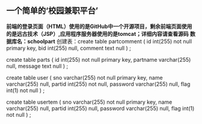 ## 一个简单的‘校园兼职平台’
**前端的登录页面（HTML）使用的是GitHub中一个开源项目，剩余前端页面使用的是远古技术（JSP）,应用程序服务器使用的是tomcat；详细内容请查看源码**
**数据库名：schoolpart**
创建表：create table partcomment
(
    id      int(255) not null
        primary key,
    bid     int(255) null,
    comment text     null
)
;

create table parts
(
    id       int(255)     not null
        primary key,
    partname varchar(255) null,
    message  text         null
)
;

create table user
(
    sno      varchar(255) not null
        primary key,
    name     varchar(255) null,
    partid   int(255)     not null,
    password varchar(255) null,
    flag     int(1)       not null
)
;

create table usertem
(
    sno      varchar(255) not null
        primary key,
    name     varchar(255) null,
    partid   int(255)     null,
    password varchar(255) null,
    flag     int(1)       not null
)
;

